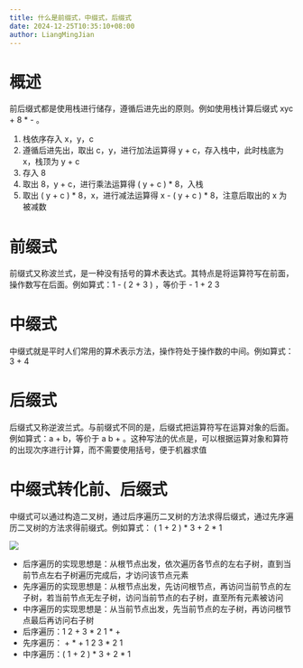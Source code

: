 ```yaml
---
title: 什么是前缀式，中缀式，后缀式
date: 2024-12-25T10:35:10+08:00
author: LiangMingJian
---
```


# 概述

前后缀式都是使用栈进行储存，遵循后进先出的原则。例如使用栈计算后缀式 xyc + 8 * - 。

1. 栈依序存入 x，y，c
2. 遵循后进先出，取出 c，y，进行加法运算得 y + c，存入栈中，此时栈底为 x，栈顶为 y + c
3. 存入 8
4. 取出 8，y + c，进行乘法运算得 ( y + c ) * 8，入栈
5. 取出 ( y + c ) * 8，x，进行减法运算得 x - ( y + c ) * 8，注意后取出的 x 为被减数

# 前缀式

前缀式又称波兰式，是一种没有括号的算术表达式。其特点是将运算符写在前面，操作数写在后面。例如算式：1 - ( 2 + 3 ) ，等价于 - 1 + 2 3 

# 中缀式

中缀式就是平时人们常用的算术表示方法，操作符处于操作数的中间。例如算式：3 + 4

# 后缀式

后缀式又称逆波兰式。与前缀式不同的是，后缀式把运算符写在运算对象的后面。例如算式：a + b，等价于 a b + 。这种写法的优点是，可以根据运算对象和算符的出现次序进行计算，而不需要使用括号，便于机器求值

# 中缀式转化前、后缀式

中缀式可以通过构造二叉树，通过后序遍历二叉树的方法求得后缀式，通过先序遍历二叉树的方法求得前缀式。例如算式： ( 1 + 2 ) * 3 + 2 * 1

![](/_images/drawingbed/img/202206131636723.png) 

- 后序遍历的实现思想是：从根节点出发，依次遍历各节点的左右子树，直到当前节点左右子树遍历完成后，才访问该节点元素
- 先序遍历的实现思想是：从根节点出发，先访问根节点，再访问当前节点的左子树，若当前节点无左子树，访问当前节点的右子树，直至所有元素被访问
- 中序遍历的实现思想是：从当前节点出发，先当前节点的左子树，再访问根节点最后再访问右子树
- 后序遍历：1 2 + 3 * 2 1 * +
- 先序遍历： \+ * + 1 2 3 * 2 1
- 中序遍历：( 1 + 2 ) * 3 + 2 * 1
